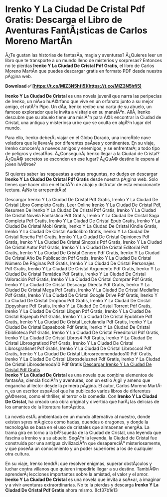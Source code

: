 
 
# Irenko Y La Ciudad De Cristal Pdf Gratis: Descarga el Libro de Aventuras FantÃ¡sticas de Carlos Moreno MartÃ­n
  
Â¿Te gustan las historias de fantasÃ­a, magia y aventuras? Â¿Quieres leer un libro que te transporte a un mundo lleno de misterios y sorpresas? Entonces no te pierdas **Irenko Y La Ciudad De Cristal Pdf Gratis**, el libro de Carlos Moreno MartÃ­n que puedes descargar gratis en formato PDF desde nuestra pÃ¡gina web.
 
**Download ✅ [https://t.co/MlZ3N5hfi5](https://t.co/MlZ3N5hfi5)**


  
**Irenko Y La Ciudad De Cristal** es una novela juvenil que narra las peripecias de Irenko, un niÃ±o huÃ©rfano que vive en un orfanato junto a su mejor amigo, el ratÃ³n Pipo. Un dÃ­a, Irenko recibe una carta de su abuelo, un famoso explorador que le invita a visitarle en su mansiÃ³n. AllÃ­, Irenko descubre que su abuelo tiene una misiÃ³n para Ã©l: encontrar la Ciudad de Cristal, una antigua y misteriosa urbe que se oculta en algÃºn lugar del mundo.
  
Para ello, Irenko deberÃ¡ viajar en el Globo Dorado, una increÃ­ble nave voladora que le llevarÃ¡ por diferentes paÃ­ses y continentes. En su viaje, Irenko conocerÃ¡ a nuevos amigos y enemigos, y se enfrentarÃ¡ a todo tipo de peligros y desafÃ­os. Â¿ConseguirÃ¡ Irenko llegar a la Ciudad de Cristal? Â¿QuÃ© secretos se esconden en ese lugar? Â¿QuÃ© destino le espera al joven hÃ©roe?
  
Si quieres saber las respuestas a estas preguntas, no dudes en descargar **Irenko Y La Ciudad De Cristal Pdf Gratis** desde nuestra pÃ¡gina web. Solo tienes que hacer clic en el botÃ³n de abajo y disfrutar de esta emocionante lectura. Â¡No te arrepentirÃ¡s!
 
Descargar Irenko Y La Ciudad De Cristal Pdf Gratis,  Irenko Y La Ciudad De Cristal Libro Completo Gratis,  Leer Online Irenko Y La Ciudad De Cristal Pdf,  Resumen De Irenko Y La Ciudad De Cristal Pdf Gratis,  Irenko Y La Ciudad De Cristal Novela Fantástica Pdf Gratis,  Irenko Y La Ciudad De Cristal Saga Completa Pdf Gratis,  Irenko Y La Ciudad De Cristal Epub Gratis,  Irenko Y La Ciudad De Cristal Mobi Gratis,  Irenko Y La Ciudad De Cristal Kindle Gratis,  Irenko Y La Ciudad De Cristal Audiolibro Gratis,  Irenko Y La Ciudad De Cristal Reseña Pdf Gratis,  Irenko Y La Ciudad De Cristal Opiniones Pdf Gratis,  Irenko Y La Ciudad De Cristal Sinopsis Pdf Gratis,  Irenko Y La Ciudad De Cristal Autor Pdf Gratis,  Irenko Y La Ciudad De Cristal Editorial Pdf Gratis,  Irenko Y La Ciudad De Cristal Género Pdf Gratis,  Irenko Y La Ciudad De Cristal Año De Publicación Pdf Gratis,  Irenko Y La Ciudad De Cristal Número De Páginas Pdf Gratis,  Irenko Y La Ciudad De Cristal Personajes Pdf Gratis,  Irenko Y La Ciudad De Cristal Argumento Pdf Gratis,  Irenko Y La Ciudad De Cristal Temática Pdf Gratis,  Irenko Y La Ciudad De Cristal Valoración Pdf Gratis,  Irenko Y La Ciudad De Cristal Comprar Pdf Gratis,  Irenko Y La Ciudad De Cristal Descarga Directa Pdf Gratis,  Irenko Y La Ciudad De Cristal Mega Pdf Gratis,  Irenko Y La Ciudad De Cristal Mediafire Pdf Gratis,  Irenko Y La Ciudad De Cristal Google Drive Pdf Gratis,  Irenko Y La Ciudad De Cristal Dropbox Pdf Gratis,  Irenko Y La Ciudad De Cristal Zippyshare Pdf Gratis,  Irenko Y La Ciudad De Cristal Torrent Pdf Gratis,  Irenko Y La Ciudad De Cristal Libgen Pdf Gratis,  Irenko Y La Ciudad De Cristal Bajaepub Pdf Gratis,  Irenko Y La Ciudad De Cristal Epublibre Pdf Gratis,  Irenko Y La Ciudad De Cristal Lectulandia Pdf Gratis,  Irenko Y La Ciudad De Cristal Espaebook Pdf Gratis,  Irenko Y La Ciudad De Cristal Ebiblioteca Pdf Gratis,  Irenko Y La Ciudad De Cristal Freeditorial Pdf Gratis,  Irenko Y La Ciudad De Cristal Libros4 Pdf Gratis,  Irenko Y La Ciudad De Cristal Librosgratisxd Pdf Gratis,  Irenko Y La Ciudad De Cristal Librosgratisnet Pdf Gratis,  Irenko Y La Ciudad De Cristal Libroscool Pdf Gratis,  Irenko Y La Ciudad De Cristal Librosrecomendados10 Pdf Gratis,  Irenko Y La Ciudad De Cristal Librosdeluznet Pdf Gratis,  Irenko Y La Ciudad De Cristal Librosdemoda10 Pdf Gratis
  [Descargar Irenko Y La Ciudad De Cristal Pdf Gratis](https://www.example.com/irenkoylaciudaddecristalpdfgratis)  
**Irenko Y La Ciudad De Cristal** es una novela que combina elementos de fantasÃ­a, ciencia ficciÃ³n y aventuras, con un estilo Ã¡gil y ameno que engancha al lector desde la primera pÃ¡gina. El autor, Carlos Moreno MartÃ­n, es un escritor espaÃ±ol que ha publicado varios libros de diferentes gÃ©neros, como el thriller, el terror o la comedia. Con **Irenko Y La Ciudad De Cristal**, ha creado una obra original y divertida que harÃ¡ las delicias de los amantes de la literatura fantÃ¡stica.
  
La novela estÃ¡ ambientada en un mundo alternativo al nuestro, donde existen seres mÃ¡gicos como hadas, duendes o dragones, y donde la tecnologÃ­a se basa en el uso de cristales que almacenan energÃ­a. La trama gira en torno a la bÃºsqueda de la Ciudad de Cristal, una leyenda que fascina a Irenko y a su abuelo. SegÃºn la leyenda, la Ciudad de Cristal fue construida por una antigua civilizaciÃ³n que desapareciÃ³ misteriosamente, y que poseÃ­a un conocimiento y un poder superiores a los de cualquier otra cultura.
  
En su viaje, Irenko tendrÃ¡ que resolver enigmas, superar obstÃ¡culos y luchar contra villanos que quieren impedirle llegar a su destino. TambiÃ©n aprenderÃ¡ lecciones importantes sobre la amistad, el valor y el amor. **Irenko Y La Ciudad De Cristal** es una novela que invita a soÃ±ar, a imaginar y a vivir aventuras extraordinarias. No te la pierdas y descarga **Irenko Y La Ciudad De Cristal Pdf Gratis** ahora mismo.
 8cf37b1e13
 
